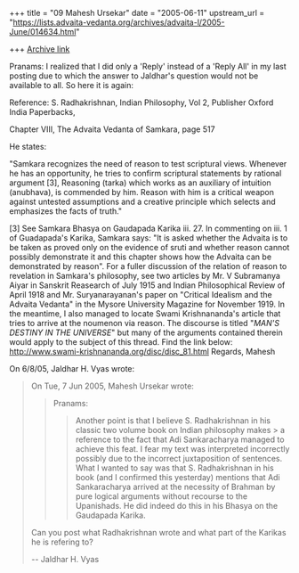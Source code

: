 +++
title = "09 Mahesh Ursekar"
date = "2005-06-11"
upstream_url = "https://lists.advaita-vedanta.org/archives/advaita-l/2005-June/014634.html"

+++
[Archive link](https://lists.advaita-vedanta.org/archives/advaita-l/2005-June/014634.html)

Pranams:
 I realized that I did only a 'Reply' instead of a 'Reply All' in my last 
posting due to which the answer to Jaldhar's question would not be available 
to all. So here it is again:

Reference: S. Radhakrishnan, Indian Philosophy, Vol 2, Publisher Oxford 
India Paperbacks, 

Chapter VIII, The Advaita Vedanta of Samkara, page 517

 He states:

"Samkara recognizes the need of reason to test scriptural views. Whenever he 
has an opportunity, he tries to confirm scriptural statements by rational 
argument [3], Reasoning (tarka) which works as an auxiliary of intuition 
(anubhava), is commended by him. Reason with him is a critical weapon 
against untested assumptions and a creative principle which selects and 
emphasizes the facts of truth." 

 [3] See Samkara Bhasya on Gaudapada Karika iii. 27. In commenting on iii. 1 
of Guadapada's Karika, Samkara says: "It is asked whether the Advaita is to 
be taken as proved only on the evidence of sruti and whether reason cannot 
possibly demonstrate it and this chapter shows how the Advaita can be 
demonstrated by reason". For a fuller discussion of the relation of reason 
to revelation in Samkara's philosophy, see two articles by Mr. V Subramanya 
Aiyar in Sanskrit Reasearch of July 1915 and Indian Philosophical Review of 
April 1918 and Mr. Suryanarayanan's paper on "Critical Idealism and the 
Advaita Vedanta" in the Mysore University Magazine for November 1919. 
 In the meantime, I also managed to locate Swami Krishnananda's article that 
tries to arrive at the noumenon via reason. The discourse is titled "*MAN'S 
DESTINY IN THE UNIVERSE*" but many of the arguments contained therein would 
apply to the subject of this thread. Find the link below:
 http://www.swami-krishnananda.org/disc/disc_81.html
 Regards, Mahesh

 On 6/8/05, Jaldhar H. Vyas <jaldhar at braincells.com> wrote: 
> 
> On Tue, 7 Jun 2005, Mahesh Ursekar wrote:
> 
> > Pranams:
> > > Another point is that I believe S. Radhakrishnan in his classic two
> > volume book on Indian philosophy makes > a reference to the fact that 
> Adi
> > Sankaracharya managed to achieve this feat.
> > I fear my text was interpreted incorrectly possibly due to the incorrect
> > juxtaposition of sentences. What I wanted to say was that S. 
> Radhakrishnan
> > in his book (and I confirmed this yesterday) mentions that Adi 
> Sankaracharya
> > arrived at the necessity of Brahman by pure logical arguments without
> > recourse to the Upanishads. He did indeed do this in his Bhasya on the
> > Gaudapada Karika.
> 
> Can you post what Radhakrishnan wrote and what part of the Karikas he is
> refering to?
> 
> 
> --
> Jaldhar H. Vyas <jaldhar at braincells.com>
>

